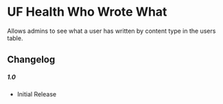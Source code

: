 UF Health Who Wrote What
=============

Allows admins to see what a user has written by content type in the users table.

## Changelog

##### 1.0
* Initial Release

